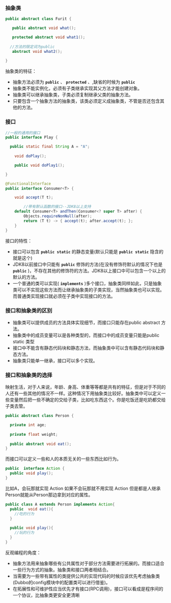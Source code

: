 ### 抽象类

```java
public abstract class Furit {

   public abstract void what();

   protected abstract void what1();
		
  //方法的限定词为public
   abstract void what2();
   
}

```

抽象类的特征：

- 抽象方法必须为 **`public`** 、 **`protected`** 、,缺省的时候为 **`public`**
- 抽象类不能实例化，必须有子类继承实现其父方法才能创建对象。
- 抽象类可以继承抽象类，子类必须复制继承父类的抽象方法。
- 只要包含一个抽象方法的抽象类，该类必须定义成抽象类，不管是否还包含其他的方法。

### 接口

```java
//一般的通用的接口
public interface Play {

  public static final String A = "A";
  
    void doPlay();

    public void doPlay1();

}
```

```java
@FunctionalInterface
public interface Consumer<T> {

    void accept(T t);

		//带有默认函数的接口--JDK8以上支持
    default Consumer<T> andThen(Consumer<? super T> after) {
        Objects.requireNonNull(after);
        return (T t) -> { accept(t); after.accept(t); };
    }
}
```

接口的特性：

- 接口可以包含 **`public static`** 的静态变量(默认只能是 **`public static`** 隐含的就是这个)
- JDK8以前接口中只能有 **`public`** 修饰的方法(在没有修饰符默认的情况下也是 **`public`** )，不存在其他的修饰符的方法。JDK8以上接口中可以包含一个以上的默认的方法。
- 一个普通的类可以实现( **`implements`** )多个接口，抽象类同样如此，只是抽象类可以不实现这些方法而让继承抽象类的子类实现，当然抽象类也可以实现。而普通类实现接口就必须在子类中实现接口的方法。

### 接口和抽象类的区别

- 抽象类可以提供成员的方法具体实现细节，而接口只能存在public abstract 方法。
- 抽象类中的成员变量可以是各种类型的，而接口中的成员变量只能是public static 类型
- 接口中不能含有静态代码块和静态方法，而抽象类中可以含有静态代码块和静态方法。
- 抽象类只能单一继承，接口可以多个实现。

### 接口和抽象类的选择

映射生活，对于人来说，年龄、身高、体重等等都是共有的特征，但是对于不同的人还有一些其他的情况不一样。这种情况下用抽象类比较好。抽象类中可以定义一些变量然后把一些不确定的交给子类，比如吃东西这个。你是吃饭还是吃奶都交给子类去管。

```java
public abstract class Person {

  private int age;
  
  private float weight;
  
  public abstract void eat();
}
```

而接口可以定义一些和人的本质无关的一些东西比如行为。

```java
public  interface Action {
  public void play();
}
```

比如A，会玩那就实现 Action 如果不会玩那就不用实现 Action 但是都是人继承Person就能从Person那边拿到对应的属性。

```java
public class A extends Person implements Action{
  public  void eat(){
    //吃的行为
  }
  
  public void play(){
    //玩的行为
  }
}
```

反观编程的角度：

- 抽象方法用来抽象哪些有公共属性对于部分方法需要进行拓展的。而接口适合一些行为方式的抽象。抽象类和接口两者相结合。
- 当需要为一些带有属性的类提供公共的实现代码的时候应该优先考虑抽象类(Dubbo的config模块中的配置类可以进行借鉴)。
- 在拓展性和可维护性应当优先才有接口(RPC调用)，接口可以看成是程序间的一个协议，比抽象类更安全更清晰